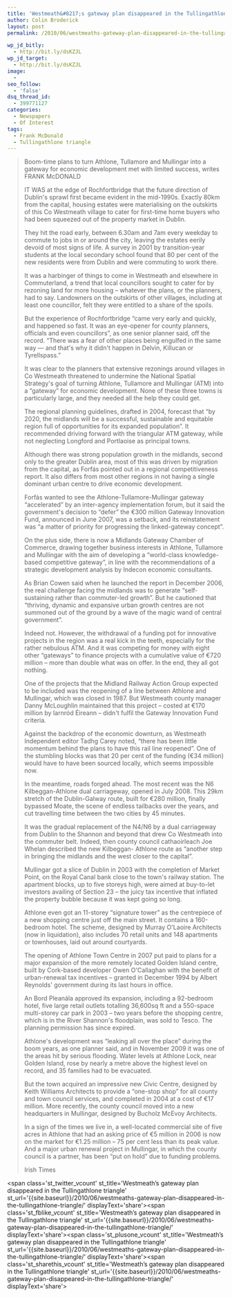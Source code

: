```yaml
---
title: 'Westmeath&#8217;s gateway plan disappeared in the Tullingathlone triangle'
author: Colin Broderick
layout: post
permalink: /2010/06/westmeaths-gateway-plan-disappeared-in-the-tullingathlone-triangle/

wp_jd_bitly:
  - http://bit.ly/dsKZJL
wp_jd_target:
  - http://bit.ly/dsKZJL
image:
  - 
seo_follow:
  - 'false'
dsq_thread_id:
  - 399771127
categories:
  - Newspapers
  - Of Interest
tags:
  - Frank McDonald
  - Tullingathlone triangle
---
```

> Boom-time plans to turn Athlone, Tullamore and Mullingar into a gateway for economic development met with limited success, writes FRANK McDONALD
> 
> IT WAS at the edge of Rochfortbridge that the future direction of Dublin's sprawl first became evident in the mid-1990s. Exactly 80km from the capital, housing estates were materialising on the outskirts of this Co Westmeath village to cater for first-time home buyers who had been squeezed out of the property market in Dublin.
> 
> They hit the road early, between 6.30am and 7am every weekday to commute to jobs in or around the city, leaving the estates eerily devoid of most signs of life. A survey in 2001 by transition-year students at the local secondary school found that 80 per cent of the new residents were from Dublin and were commuting to work there.<!--more-->
> 
> It was a harbinger of things to come in Westmeath and elsewhere in Commuterland, a trend that local councillors sought to cater for by rezoning land for more housing – whatever the plans, or the planners, had to say. Landowners on the outskirts of other villages, including at least one councillor, felt they were entitled to a share of the spoils.
> 
> But the experience of Rochfortbridge “came very early and quickly, and happened so fast. It was an eye-opener for county planners, officials and even councillors”, as one senior planner said, off the record. “There was a fear of other places being engulfed in the same way — and that's why it didn't happen in Delvin, Killucan or Tyrellspass.”
> 
> It was clear to the planners that extensive rezonings around villages in Co Westmeath threatened to undermine the National Spatial Strategy's goal of turning Athlone, Tullamore and Mullingar (ATM) into a “gateway” for economic development. None of these three towns is particularly large, and they needed all the help they could get.
> 
> The regional planning guidelines, drafted in 2004, forecast that “by 2020, the midlands will be a successful, sustainable and equitable region full of opportunities for its expanded population”. It recommended driving forward with the triangular ATM gateway, while not neglecting Longford and Portlaoise as principal towns.
> 
> Although there was strong population growth in the midlands, second only to the greater Dublin area, most of this was driven by migration from the capital, as Forfás pointed out in a regional competitiveness report. It also differs from most other regions in not having a single dominant urban centre to drive economic development.
> 
> Forfás wanted to see the Athlone-Tullamore-Mullingar gateway “accelerated” by an inter-agency implementation forum, but it said the government's decision to “defer” the €300 million Gateway Innovation Fund, announced in June 2007, was a setback, and its reinstatement was “a matter of priority for progressing the linked-gateway concept”.
> 
> On the plus side, there is now a Midlands Gateway Chamber of Commerce, drawing together business interests in Athlone, Tullamore and Mullingar with the aim of developing a “world-class knowledge-based competitive gateway”, in line with the recommendations of a strategic development analysis by Indecon economic consultants.
> 
> As Brian Cowen said when he launched the report in December 2006, the real challenge facing the midlands was to generate “self-sustaining rather than commuter-led growth”. But he cautioned that “thriving, dynamic and expansive urban growth centres are not summoned out of the ground by a wave of the magic wand of central government”.
> 
> Indeed not. However, the withdrawal of a funding pot for innovative projects in the region was a real kick in the teeth, especially for the rather nebulous ATM. And it was competing for money with eight other “gateways” to finance projects with a cumulative value of €720 million – more than double what was on offer. In the end, they all got nothing.
> 
> One of the projects that the Midland Railway Action Group expected to be included was the reopening of a line between Athlone and Mullingar, which was closed in 1987. But Westmeath county manager Danny McLoughlin maintained that this project – costed at €170 million by Iarnród Éireann – didn't fulfil the Gateway Innovation Fund criteria.
> 
> Against the backdrop of the economic downturn, as Westmeath Independent editor Tadhg Carey noted, “there has been little momentum behind the plans to have this rail line reopened”. One of the stumbling blocks was that 20 per cent of the funding (€34 million) would have to have been sourced locally, which seems impossible now.
> 
> In the meantime, roads forged ahead. The most recent was the N6 Kilbeggan-Athlone dual carriageway, opened in July 2008. This 29km stretch of the Dublin-Galway route, built for €280 million, finally bypassed Moate, the scene of endless tailbacks over the years, and cut travelling time between the two cities by 45 minutes.
> 
> It was the gradual replacement of the N4/N6 by a dual carriageway from Dublin to the Shannon and beyond that drew Co Westmeath into the commuter belt. Indeed, then county council cathaoirleach Joe Whelan described the new Kilbeggan- Athlone route as “another step in bringing the midlands and the west closer to the capital”.
> 
> Mullingar got a slice of Dublin in 2003 with the completion of Market Point, on the Royal Canal bank close to the town's railway station. The apartment blocks, up to five storeys high, were aimed at buy-to-let investors availing of Section 23 – the juicy tax incentive that inflated the property bubble because it was kept going so long.
> 
> Athlone even got an 11-storey “signature tower” as the centrepiece of a new shopping centre just off the main street. It contains a 160-bedroom hotel. The scheme, designed by Murray O'Laoire Architects (now in liquidation), also includes 70 retail units and 148 apartments or townhouses, laid out around courtyards.
> 
> The opening of Athlone Town Centre in 2007 put paid to plans for a major expansion of the more remotely located Golden Island centre, built by Cork-based developer Owen O'Callaghan with the benefit of urban-renewal tax incentives – granted in December 1994 by Albert Reynolds' government during its last hours in office.
> 
> An Bord Pleanála approved its expansion, including a 92-bedroom hotel, five large retail outlets totalling 36,600sq ft and a 550-space multi-storey car park in 2003 – two years before the shopping centre, which is in the River Shannon's floodplain, was sold to Tesco. The planning permission has since expired.
> 
> Athlone's development was “leaking all over the place” during the boom years, as one planner said, and in November 2009 it was one of the areas hit by serious flooding. Water levels at Athlone Lock, near Golden Island, rose by nearly a metre above the highest level on record, and 35 families had to be evacuated.
> 
> But the town acquired an impressive new Civic Centre, designed by Keith Williams Architects to provide a “one-stop shop” for all county and town council services, and completed in 2004 at a cost of €17 million. More recently, the county council moved into a new headquarters in Mullingar, designed by Bucholz McEvoy Architects.
> 
> In a sign of the times we live in, a well-located commercial site of five acres in Athlone that had an asking price of €5 million in 2006 is now on the market for €1.25 million – 75 per cent less than its peak value. And a major urban renewal project in Mullingar, in which the county council is a partner, has been “put on hold” due to funding problems.
> 
> Irish Times

<span class='st\_twitter\_vcount' st\_title='Westmeath&#8217;s gateway plan disappeared in the Tullingathlone triangle' st\_url='{{site.baseurl}}/2010/06/westmeaths-gateway-plan-disappeared-in-the-tullingathlone-triangle/' displayText='share'></span><span class='st\_fblike\_vcount' st\_title='Westmeath&#8217;s gateway plan disappeared in the Tullingathlone triangle' st\_url='{{site.baseurl}}/2010/06/westmeaths-gateway-plan-disappeared-in-the-tullingathlone-triangle/' displayText='share'></span><span class='st\_plusone\_vcount' st\_title='Westmeath&#8217;s gateway plan disappeared in the Tullingathlone triangle' st\_url='{{site.baseurl}}/2010/06/westmeaths-gateway-plan-disappeared-in-the-tullingathlone-triangle/' displayText='share'></span><span class='st\_sharethis\_vcount' st\_title='Westmeath&#8217;s gateway plan disappeared in the Tullingathlone triangle' st\_url='{{site.baseurl}}/2010/06/westmeaths-gateway-plan-disappeared-in-the-tullingathlone-triangle/' displayText='share'></span>